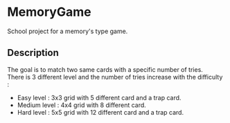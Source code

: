 # MemoryGame
School project for a memory's type game.

## Description

The goal is to match two same cards with a specific number of tries.  
There is 3 different level and the number of tries increase with the difficulty :
- Easy level : 3x3 grid with 5 different card and a trap card.
- Medium level : 4x4 grid with 8 different card.
- Hard level : 5x5 grid with 12 different card and a trap card.
